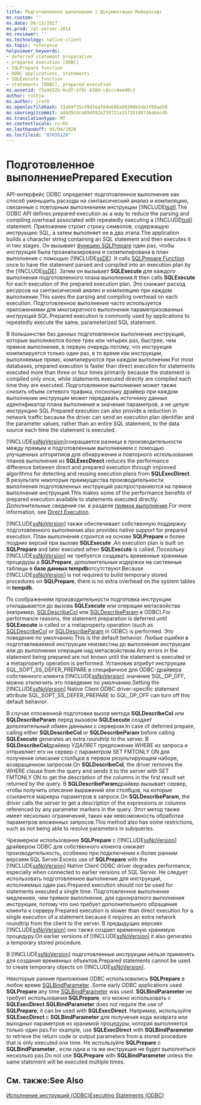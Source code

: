 ```yaml
---
title: Подготовленное выполнение | Документация Майкрософт
ms.custom: ''
ms.date: 06/13/2017
ms.prod: sql-server-2014
ms.reviewer: ''
ms.technology: native-client
ms.topic: reference
helpviewer_keywords:
- deferred statement preparation
- prepared execution [ODBC]
- SQLPrepare function
- ODBC applications, statements
- SQLExecute function
- statements [ODBC], prepared execution
ms.assetid: f3a9d32b-6cd7-4f0c-b38d-c8ccc4ee40c3
author: rothja
ms.author: jroth
ms.openlocfilehash: 33ab9f35cd9d3eaf04e688a89390b5eb3f00ae58
ms.sourcegitcommit: ad4d92dce894592a259721a1571b1d8736abacdb
ms.translationtype: MT
ms.contentlocale: ru-RU
ms.lasthandoff: 08/04/2020
ms.locfileid: "87655120"
---
```

# <a name="prepared-execution"></a><span data-ttu-id="7c58f-102">Подготовленное выполнение</span><span class="sxs-lookup"><span data-stu-id="7c58f-102">Prepared Execution</span></span>
  <span data-ttu-id="7c58f-103">API-интерфейс ODBC определяет подготовленное выполнение как способ уменьшить расходы на синтаксический анализ и компиляцию, связанные с повторным выполнением инструкции [!INCLUDE[tsql](../../../includes/tsql-md.md)].</span><span class="sxs-lookup"><span data-stu-id="7c58f-103">The ODBC API defines prepared execution as a way to reduce the parsing and compiling overhead associated with repeatedly executing a [!INCLUDE[tsql](../../../includes/tsql-md.md)] statement.</span></span> <span data-ttu-id="7c58f-104">Приложение строит строку символов, содержащую инструкцию SQL, а затем выполняет ее в два этапа.</span><span class="sxs-lookup"><span data-stu-id="7c58f-104">The application builds a character string containing an SQL statement and then executes it in two stages.</span></span> <span data-ttu-id="7c58f-105">Он вызывает [функцию SQLPrepare](https://go.microsoft.com/fwlink/?LinkId=59360) один раз, чтобы инструкция была проанализирована и скомпилирована в план выполнения с помощью [!INCLUDE[ssDE](../../../includes/ssde-md.md)] .</span><span class="sxs-lookup"><span data-stu-id="7c58f-105">It calls [SQLPrepare Function](https://go.microsoft.com/fwlink/?LinkId=59360) once to have the statement parsed and compiled into an execution plan by the [!INCLUDE[ssDE](../../../includes/ssde-md.md)].</span></span> <span data-ttu-id="7c58f-106">Затем он вызывает **SQLExecute** для каждого выполнения подготовленного плана выполнения.</span><span class="sxs-lookup"><span data-stu-id="7c58f-106">It then calls **SQLExecute** for each execution of the prepared execution plan.</span></span> <span data-ttu-id="7c58f-107">Это снижает расход ресурсов на синтаксический анализ и компиляцию при каждом выполнении.</span><span class="sxs-lookup"><span data-stu-id="7c58f-107">This saves the parsing and compiling overhead on each execution.</span></span> <span data-ttu-id="7c58f-108">Подготовленное выполнение часто используется приложениями для многократного выполнения параметризованных инструкций SQL.</span><span class="sxs-lookup"><span data-stu-id="7c58f-108">Prepared execution is commonly used by applications to repeatedly execute the same, parameterized SQL statement.</span></span>  
  
 <span data-ttu-id="7c58f-109">В большинстве баз данных подготовленное выполнение инструкций, которые выполняются более трех или четырех раз, быстрее, чем прямое выполнение, в первую очередь потому, что инструкция компилируется только один раз, в то время как инструкции, выполняемые прямо, компилируются при каждом выполнении.</span><span class="sxs-lookup"><span data-stu-id="7c58f-109">For most databases, prepared execution is faster than direct execution for statements executed more than three or four times primarily because the statement is compiled only once, while statements executed directly are compiled each time they are executed.</span></span> <span data-ttu-id="7c58f-110">Подготовленное выполнение может также снизить объем сетевого трафика, поскольку драйвер при каждом выполнении инструкции может передавать источнику данных идентификатор плана выполнения и значения параметров, а не целую инструкцию SQL.</span><span class="sxs-lookup"><span data-stu-id="7c58f-110">Prepared execution can also provide a reduction in network traffic because the driver can send an execution plan identifier and the parameter values, rather than an entire SQL statement, to the data source each time the statement is executed.</span></span>  
  
 [!INCLUDE[ssNoVersion](../../../includes/ssnoversion-md.md)]<span data-ttu-id="7c58f-111">сокращается разница в производительности между прямым и подготовленным выполнением с помощью улучшенных алгоритмов для обнаружения и повторного использования планов выполнения из **SQLExecDirect**.</span><span class="sxs-lookup"><span data-stu-id="7c58f-111">reduces the performance difference between direct and prepared execution through improved algorithms for detecting and reusing execution plans from **SQLExecDirect**.</span></span> <span data-ttu-id="7c58f-112">В результате некоторые преимущества производительности выполнения подготовленных инструкций распространяются на прямое выполнение инструкций.</span><span class="sxs-lookup"><span data-stu-id="7c58f-112">This makes some of the performance benefits of prepared execution available to statements executed directly.</span></span> <span data-ttu-id="7c58f-113">Дополнительные сведения см. в разделе [прямое выполнение](direct-execution.md).</span><span class="sxs-lookup"><span data-stu-id="7c58f-113">For more information, see [Direct Execution](direct-execution.md).</span></span>  
  
 [!INCLUDE[ssNoVersion](../../../includes/ssnoversion-md.md)] <span data-ttu-id="7c58f-114">также обеспечивает собственную поддержку подготовленного выполнения.</span><span class="sxs-lookup"><span data-stu-id="7c58f-114">also provides native support for prepared execution.</span></span> <span data-ttu-id="7c58f-115">План выполнения строится на основе **SQLPrepare** и более поздних версий при вызове **SQLExecute** .</span><span class="sxs-lookup"><span data-stu-id="7c58f-115">An execution plan is built on **SQLPrepare** and later executed when **SQLExecute** is called.</span></span> <span data-ttu-id="7c58f-116">Поскольку [!INCLUDE[ssNoVersion](../../../includes/ssnoversion-md.md)] не требуется создавать временные хранимые процедуры в **SQLPrepare**, дополнительные издержки на системные таблицы в **базе данных tempdb**отсутствуют.</span><span class="sxs-lookup"><span data-stu-id="7c58f-116">Because [!INCLUDE[ssNoVersion](../../../includes/ssnoversion-md.md)] is not required to build temporary stored procedures on **SQLPrepare**, there is no extra overhead on the system tables in **tempdb**.</span></span>  
  
 <span data-ttu-id="7c58f-117">По соображениям производительности подготовка инструкции откладывается до вызова **SQLExecute** или операции метасвойства (например, [SQLDescribeCol](../../native-client-odbc-api/sqldescribecol.md) или [SQLDescribeParam](../../native-client-odbc-api/sqldescribeparam.md) в ODBC).</span><span class="sxs-lookup"><span data-stu-id="7c58f-117">For performance reasons, the statement preparation is deferred until **SQLExecute** is called or a metaproperty operation (such as [SQLDescribeCol](../../native-client-odbc-api/sqldescribecol.md) or [SQLDescribeParam](../../native-client-odbc-api/sqldescribeparam.md) in ODBC) is performed.</span></span> <span data-ttu-id="7c58f-118">Это поведение по умолчанию.</span><span class="sxs-lookup"><span data-stu-id="7c58f-118">This is the default behavior.</span></span> <span data-ttu-id="7c58f-119">Любые ошибки в подготавливаемой инструкции неизвестны до выполнения инструкции или до выполнения операции над метасвойством.</span><span class="sxs-lookup"><span data-stu-id="7c58f-119">Any errors in the statement being prepared are not known until the statement is executed or a metaproperty operation is performed.</span></span> <span data-ttu-id="7c58f-120">Установив атрибут инструкции SQL_SOPT_SS_DEFER_PREPARE в специфичное для ODBC-драйвера собственного клиента [!INCLUDE[ssNoVersion](../../../includes/ssnoversion-md.md)] значение SQL_DP_OFF, можно отключить это поведение по умолчанию.</span><span class="sxs-lookup"><span data-stu-id="7c58f-120">Setting the [!INCLUDE[ssNoVersion](../../../includes/ssnoversion-md.md)] Native Client ODBC driver-specific statement attribute SQL_SOPT_SS_DEFER_PREPARE to SQL_DP_OFF can turn off this default behavior.</span></span>  
  
 <span data-ttu-id="7c58f-121">В случае отложенной подготовки вызов метода **SQLDescribeCol** или **SQLDescribeParam** перед вызовом **SQLExecute** создает дополнительный обмен данными с сервером.</span><span class="sxs-lookup"><span data-stu-id="7c58f-121">In case of deferred prepare, calling either **SQLDescribeCol** or **SQLDescribeParam** before calling **SQLExecute** generates an extra roundtrip to the server.</span></span> <span data-ttu-id="7c58f-122">В **SQLDescribeCol**драйвер УДАЛЯЕТ предложение WHERE из запроса и отправляет его на сервер с параметром SET FMTONLY ON для получения описания столбцов в первом результирующем наборе, возвращенном запросом.</span><span class="sxs-lookup"><span data-stu-id="7c58f-122">On **SQLDescribeCol**, the driver removes the WHERE clause from the query and sends it to the server with SET FMTONLY ON to get the description of the columns in the first result set returned by the query.</span></span> <span data-ttu-id="7c58f-123">В **SQLDescribeParam**драйвер вызывает сервер, чтобы получить описание выражений или столбцов, на которые ссылаются маркеры параметров в запросе.</span><span class="sxs-lookup"><span data-stu-id="7c58f-123">On **SQLDescribeParam**, the driver calls the server to get a description of the expressions or columns referenced by any parameter markers in the query.</span></span> <span data-ttu-id="7c58f-124">Этот метод также имеет несколько ограничений, таких как невозможность обработки параметров вложенных запросов.</span><span class="sxs-lookup"><span data-stu-id="7c58f-124">This method also has some restrictions, such as not being able to resolve parameters in subqueries.</span></span>  
  
 <span data-ttu-id="7c58f-125">Чрезмерное использование **SQLPrepare** с [!INCLUDE[ssNoVersion](../../../includes/ssnoversion-md.md)] драйвером ODBC для собственного клиента снижает производительность, особенно при подключении к более ранним версиям SQL Server.</span><span class="sxs-lookup"><span data-stu-id="7c58f-125">Excess use of **SQLPrepare** with the [!INCLUDE[ssNoVersion](../../../includes/ssnoversion-md.md)] Native Client ODBC driver degrades performance, especially when connected to earlier versions of SQL Server.</span></span> <span data-ttu-id="7c58f-126">Не следует использовать подготовленное выполнение для инструкций, исполняемых один раз.</span><span class="sxs-lookup"><span data-stu-id="7c58f-126">Prepared execution should not be used for statements executed a single time.</span></span> <span data-ttu-id="7c58f-127">Подготовленное выполнение медленнее, чем прямое выполнение, для однократного выполнения инструкции, потому что оно требует дополнительного обращения клиента к серверу.</span><span class="sxs-lookup"><span data-stu-id="7c58f-127">Prepared execution is slower than direct execution for a single execution of a statement because it requires an extra network roundtrip from the client to the server.</span></span> <span data-ttu-id="7c58f-128">В предыдущих версиях [!INCLUDE[ssNoVersion](../../../includes/ssnoversion-md.md)] оно также создает временную хранимую процедуру.</span><span class="sxs-lookup"><span data-stu-id="7c58f-128">On earlier versions of [!INCLUDE[ssNoVersion](../../../includes/ssnoversion-md.md)] it also generates a temporary stored procedure.</span></span>  
  
 <span data-ttu-id="7c58f-129">В [!INCLUDE[ssNoVersion](../../../includes/ssnoversion-md.md)] подготовленные инструкции нельзя применять для создания временных объектов.</span><span class="sxs-lookup"><span data-stu-id="7c58f-129">Prepared statements cannot be used to create temporary objects on [!INCLUDE[ssNoVersion](../../../includes/ssnoversion-md.md)].</span></span>  
  
 <span data-ttu-id="7c58f-130">Некоторые ранние приложения ODBC использовались **SQLPrepare** в любое время [SQLBindParameter](../../native-client-odbc-api/sqlbindparameter.md) .</span><span class="sxs-lookup"><span data-stu-id="7c58f-130">Some early ODBC applications used **SQLPrepare** any time [SQLBindParameter](../../native-client-odbc-api/sqlbindparameter.md) was used.</span></span> <span data-ttu-id="7c58f-131">**SQLBindParameter** не требует использования **SQLPrepare**, его можно использовать с **SQLExecDirect**.</span><span class="sxs-lookup"><span data-stu-id="7c58f-131">**SQLBindParameter** does not require the use of **SQLPrepare**, it can be used with **SQLExecDirect**.</span></span> <span data-ttu-id="7c58f-132">Например, используйте **SQLExecDirect** с **SQLBindParameter** для получения кода возврата или выходных параметров из хранимой процедуры, которая выполняется только один раз.</span><span class="sxs-lookup"><span data-stu-id="7c58f-132">For example, use **SQLExecDirect** with **SQLBindParameter** to retrieve the return code or output parameters from a stored procedure that is only executed one time.</span></span> <span data-ttu-id="7c58f-133">Не используйте **SQLPrepare** с **SQLBindParameter** , если одна и та же инструкция не будет выполняться несколько раз.</span><span class="sxs-lookup"><span data-stu-id="7c58f-133">Do not use **SQLPrepare** with **SQLBindParameter** unless the same statement will be executed multiple times.</span></span>  
  
## <a name="see-also"></a><span data-ttu-id="7c58f-134">См. также:</span><span class="sxs-lookup"><span data-stu-id="7c58f-134">See Also</span></span>  
 [<span data-ttu-id="7c58f-135">Исполнение инструкций &#40;ODBC&#41;</span><span class="sxs-lookup"><span data-stu-id="7c58f-135">Executing Statements &#40;ODBC&#41;</span></span>](executing-statements-odbc.md)  
  
  
